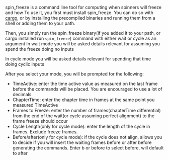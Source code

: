 spin_freeze is a command line tool for computing when spinners will freeze and how
To use it, you first must install spin_freeze. You can do so with [cargo](https://crates.io/crates/spin_freeze), or by installing the precompiled binaries and running them from a shell or adding them to your path.

Then, you simply run the spin_freeze binary(if you added it to your path, or cargo installed run `spin_freeze`) command with either wait or cycle as an argument
In wait mode you will be asked details relevant for assuming you spend the freeze doing no inputs

In cycle mode you will be asked details relevant for spending that time doing cyclic inputs

After you select your mode, you will be prompted for the following:

-   TimeActive: enter the time active value as measured on the last frame before the commands will be placed. You are encouraged to use a lot of decimals.
-   ChapterTime: enter the chapter time in frames at the same point you measured TimeActive
-   Frames to Freeze: enter the number of frames(chapterTime differential) from the end of the wait(or cycle assuming perfect alignment) to the frame freeze should occur
-   Cycle Length(only for cycle mode): enter the length of the cycle in frames. Exclude freeze frames.
-   Before/after(only for cycle mode): if the cycle does not align, allows you to decide if you will insert the waiting frames before or after before generating the commands. Enter b or before to select before, will default to after
